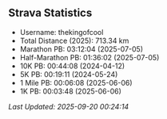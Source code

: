 

## Strava Statistics
- Username: thekingofcool
- Total Distance (2025): 713.34 km
- Marathon PB: 03:12:04 (2025-07-05)
- Half-Marathon PB: 01:36:02 (2025-07-05)
- 10K PB: 00:44:08 (2024-04-12)
- 5K PB: 00:19:11 (2024-05-24)
- 1 Mile PB: 00:06:08 (2025-06-06)
- 1K PB: 00:03:48 (2025-06-06)

*Last Updated: 2025-09-20 00:24:14*
